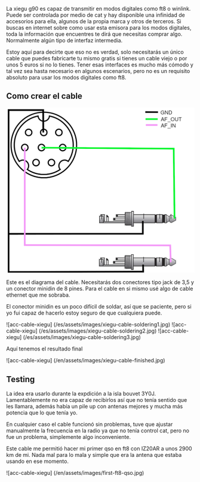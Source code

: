 La xiegu g90 es capaz de transmitir en modos digitales como ft8 o winlink. Puede ser controlada por medio de cat y hay disponible una infinidad de accesorios para ella, algunos de la propia marca y otros de terceros. Si buscas en internet sobre como usar esta emisora para los modos digitales, toda la información que encuentres te dirá que necesitas comprar algo. Normalmente algún tipo de interfaz intermedia.

Estoy aquí para decirte que eso no es verdad, solo necesitarás un único cable que puedes fabricarte tu mismo gratis si tienes un cable viejo o por unos 5 euros si no lo tienes. Tener esas interfaces es mucho más cómodo y tal vez sea hasta necesario en algunos escenarios, pero no es un requisito absoluto para usar los modos digitales como ft8.

## Como crear el cable

![acc-cacble-xiegu](/es/assets/images/acc-cable-xiegu.png)

Este es el diagrama del cable. Necesitarás dos conectores tipo jack de 3,5 y un conector minidin de 8 pines. Para el cable en si mismo usé algo de cable ethernet que me sobraba.

El conector minidin es un poco difícil de soldar, así que se paciente, pero si yo fui capaz de hacerlo estoy seguro de que cualquiera puede.

![acc-cable-xiegu] (/es/assets/images/xiegu-cable-soldering1.jpg)
![acc-cable-xiegu] (/es/assets/images/xiegu-cable-soldering2.jpg)
![acc-cable-xiegu] (/es/assets/images/xiegu-cable-soldering3.jpg)

Aquí tenemos el resultado final

![acc-cable-xiegu] (/en/assets/images/xiegu-cable-finished.jpg)

## Testing

La idea era usarlo durante la expdición a la isla bouvet 3Y0J. Lamentablemente no era capaz de recibirlos así que no tenía sentido que les llamara, además había un pile up con antenas mejores y mucha más potencia que lo que tenía yo.

En cualquier caso el cable funcionó sin problemas, tuve que ajustar manualmente la frecuencia en la radio ya que no tenía control cat, pero no fue un problema, simplemente algo inconveniente.

Este cable me permitió hacer mi primer qso en ft8 con IZ20AR a unos 2900 km de mi. Nada mal para lo mala y simple que era la antena que estaba usando en ese momento.

![acc-cable-xiegu] (/en/assets/images/first-ft8-qso.jpg)